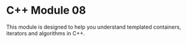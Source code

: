 # C++ Module 08

This module is designed to help you understand templated containers, iterators and algorithms in C++.
